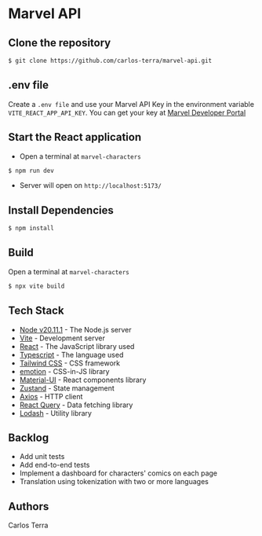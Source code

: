 # Marvel API

## Clone the repository

```bash
$ git clone https://github.com/carlos-terra/marvel-api.git
```

## .env file

Create a `.env file` and use your Marvel API Key in the environment variable `VITE_REACT_APP_API_KEY`. You can get your key at [Marvel Developer Portal](https://developer.marvel.com/)

## Start the React application

- Open a terminal at `marvel-characters`

```bash
$ npm run dev
```

- Server will open on `http://localhost:5173/`

## Install Dependencies

```bash
$ npm install
```

## Build

Open a terminal at `marvel-characters`

```bash
$ npx vite build
```

## Tech Stack

- [Node v20.11.1](https://nodejs.org) - The Node.js server
- [Vite](https://vitejs.dev/) - Development server
- [React](https://reactjs.org/) - The JavaScript library used
- [Typescript](https://www.typescriptlang.org/) - The language used
- [Tailwind CSS](https://tailwindcss.com/) - CSS framework
- [emotion](https://emotion.sh/docs/introduction) - CSS-in-JS library
- [Material-UI](https://mui.com/) - React components library
- [Zustand](https://zustand.surge.sh/) - State management
- [Axios](https://axios-http.com/) - HTTP client
- [React Query](https://react-query.tanstack.com/) - Data fetching library
- [Lodash](https://lodash.com/) - Utility library

## Backlog

- Add unit tests
- Add end-to-end tests
- Implement a dashboard for characters' comics on each page
- Translation using tokenization with two or more languages

## Authors

Carlos Terra
